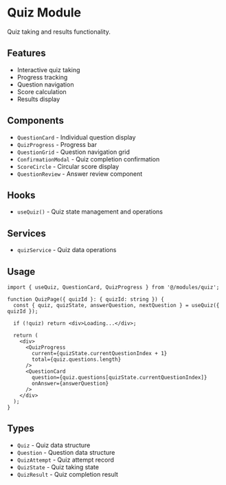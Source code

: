 # Quiz Module

Quiz taking and results functionality.

## Features

- Interactive quiz taking
- Progress tracking
- Question navigation
- Score calculation
- Results display

## Components

- `QuestionCard` - Individual question display
- `QuizProgress` - Progress bar
- `QuestionGrid` - Question navigation grid
- `ConfirmationModal` - Quiz completion confirmation
- `ScoreCircle` - Circular score display
- `QuestionReview` - Answer review component

## Hooks

- `useQuiz()` - Quiz state management and operations

## Services

- `quizService` - Quiz data operations

## Usage

```tsx
import { useQuiz, QuestionCard, QuizProgress } from '@/modules/quiz';

function QuizPage({ quizId }: { quizId: string }) {
  const { quiz, quizState, answerQuestion, nextQuestion } = useQuiz({ quizId });
  
  if (!quiz) return <div>Loading...</div>;
  
  return (
    <div>
      <QuizProgress 
        current={quizState.currentQuestionIndex + 1} 
        total={quiz.questions.length} 
      />
      <QuestionCard 
        question={quiz.questions[quizState.currentQuestionIndex]}
        onAnswer={answerQuestion}
      />
    </div>
  );
}
```

## Types

- `Quiz` - Quiz data structure
- `Question` - Question data structure
- `QuizAttempt` - Quiz attempt record
- `QuizState` - Quiz taking state
- `QuizResult` - Quiz completion result
